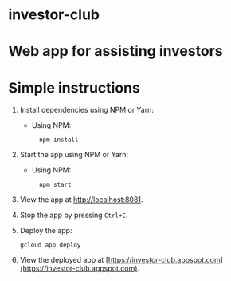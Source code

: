 # investor-club
Web app for assisting investors
=======

# Simple instructions

1.  Install dependencies using NPM or Yarn:

    * Using NPM:

            npm install

2.  Start the app using NPM or Yarn:

    * Using NPM:

            npm start

3.  View the app at [http://localhost:8081](http://localhost:8081).

4.  Stop the app by pressing `Ctrl+C`.

5.  Deploy the app:

        gcloud app deploy

6.  View the deployed app at [https://investor-club.appspot.com](https://investor-club.appspot.com).
